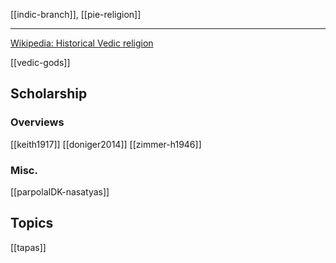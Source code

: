 [[indic-branch]], [[pie-religion]]

---

[Wikipedia: Historical Vedic religion](https://en.wikipedia.org/wiki/Historical-Vedic-religion)

[[vedic-gods]]

## Scholarship
### Overviews
[[keith1917]]
[[doniger2014]]
[[zimmer-h1946]]
### Misc.
[[parpolaIDK-nasatyas]]

## Topics
[[tapas]]